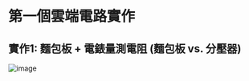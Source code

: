 # 第一個雲端電路實作

## 實作1: 麵包板 + 電錶量測電阻 (麵包板 vs. 分壓器)
![image](https://github.com/User106/ec2024/assets/162288190/8ceda799-6ed7-40ee-bd30-e63b8eaaa6d0)
